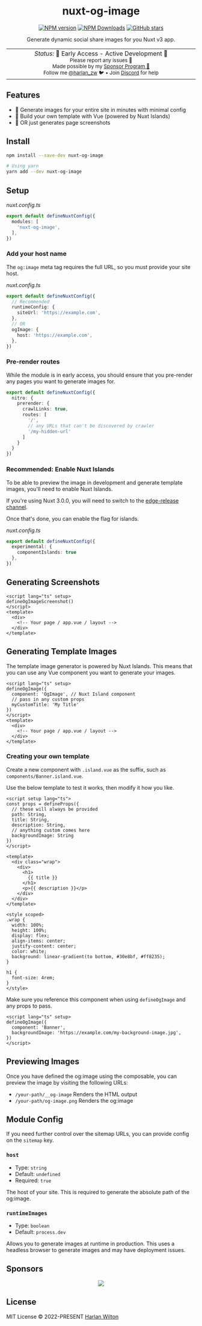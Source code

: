 <h1 align='center'>nuxt-og-image</h1>

<p align="center">
<a href='https://github.com/harlan-zw/nuxt-og-image/actions/workflows/test.yml'>
</a>
<a href="https://www.npmjs.com/package/nuxt-og-image" target="__blank"><img src="https://img.shields.io/npm/v/nuxt-og-image?style=flat&colorA=002438&colorB=28CF8D" alt="NPM version"></a>
<a href="https://www.npmjs.com/package/nuxt-og-image" target="__blank"><img alt="NPM Downloads" src="https://img.shields.io/npm/dm/nuxt-og-image?flat&colorA=002438&colorB=28CF8D"></a>
<a href="https://github.com/harlan-zw/nuxt-og-image" target="__blank"><img alt="GitHub stars" src="https://img.shields.io/github/stars/harlan-zw/nuxt-og-image?flat&colorA=002438&colorB=28CF8D"></a>
</p>


<p align="center">
Generate dynamic social share images for you Nuxt v3 app.
</p>

<p align="center">
<table>
<tbody>
<td align="center">
<img width="800" height="0" /><br>
<i>Status:</i> 🤫 Early Access - Active Development 🤫</b> <br>
<sup> Please report any issues 🐛</sup><br>
<sub>Made possible by my <a href="https://github.com/sponsors/harlan-zw">Sponsor Program 💖</a><br> Follow me <a href="https://twitter.com/harlan_zw">@harlan_zw</a> 🐦 • Join <a href="https://discord.gg/275MBUBvgP">Discord</a> for help</sub><br>
<img width="800" height="0" />
</td>
</tbody>
</table>
</p>

## Features

- 🧙 Generate images for your entire site in minutes with minimal config
- 🎨 Build your own template with Vue (powered by Nuxt Islands)
- 📸 OR just generates page screenshots

## Install

```bash
npm install --save-dev nuxt-og-image

# Using yarn
yarn add --dev nuxt-og-image
```

## Setup

_nuxt.config.ts_

```ts
export default defineNuxtConfig({
  modules: [
    'nuxt-og-image',
  ],
})
```

### Add your host name

The `og:image` meta tag requires the full URL, so you must provide your site host.

_nuxt.config.ts_

```ts
export default defineNuxtConfig({
  // Recommended 
  runtimeConfig: {
    siteUrl: 'https://example.com',
  },
  // OR
  ogImage: {
    host: 'https://example.com',
  },
})
```

### Pre-render routes

While the module is in early access, you should ensure that you pre-render any pages you want to 
generate images for.

```ts
export default defineNuxtConfig({
  nitro: {
    prerender: {
      crawlLinks: true,
      routes: [
        '/',
        // any URLs that can't be discovered by crawler
        '/my-hidden-url'
      ]
    }
  }
})
```  

### Recommended: Enable Nuxt Islands

To be able to preview the image in development and generate template images, you'll need
to enable Nuxt Islands.

If you're using Nuxt 3.0.0, you will need to switch to the [edge-release channel](https://nuxt.com/docs/guide/going-further/edge-channel#edge-release-channel).

Once that's done, you can enable the flag for islands.

_nuxt.config.ts_

```ts
export default defineNuxtConfig({
  experimental: {
    componentIslands: true
  },
})
```

## Generating Screenshots

```vue
<script lang="ts" setup>
defineOgImageScreenshot()
</script>
<template>
  <div>
    <!-- Your page / app.vue / layout -->
  </div>
</template>
```

## Generating Template Images

The template image generator is powered by Nuxt Islands. This means that you can use any Vue
component you want to generate your images.

```vue
<script lang="ts" setup>
defineOgImage({
  component: 'OgImage', // Nuxt Island component
  // pass in any custom props
  myCustomTitle: 'My Title'
})
</script>
<template>
  <div>
    <!-- Your page / app.vue / layout -->
  </div>
</template>
```

### Creating your own template

Create a new component with `.island.vue` as the suffix, such as `components/Banner.island.vue`.

Use the below template to test it works, then modify it how you like.

```vue
<script setup lang="ts">
const props = defineProps({
  // these will always be provided
  path: String,
  title: String,
  description: String,
  // anything custom comes here
  backgroundImage: String
})
</script>

<template>
  <div class="wrap">
    <div>
      <h1>
        {{ title }}
      </h1>
      <p>{{ description }}</p>
    </div>
  </div>
</template>

<style scoped>
.wrap {
  width: 100%;
  height: 100%;
  display: flex;
  align-items: center;
  justify-content: center;
  color: white;
  background: linear-gradient(to bottom, #30e8bf, #ff8235);
}

h1 {
  font-size: 4rem;
}
</style>
```

Make sure you reference this component when using `defineOgImage` and any props to pass.

```vue
<script lang="ts" setup>
defineOgImage({
  component: 'Banner', 
  backgroundImage: 'https://example.com/my-background-image.jpg',
})
</script>
```

## Previewing Images

Once you have defined the og:image using the composable, you can preview the image by visiting
the following URLs:
- `/your-path/__og-image` Renders the HTML output
- `/your-path/og-image.png` Renders the og:image

## Module Config

If you need further control over the sitemap URLs, you can provide config on the `sitemap` key.

### `host`

- Type: `string`
- Default: `undefined`
- Required: `true`

The host of your site. This is required to generate the absolute path of the og:image.

### `runtimeImages`

- Type: `boolean`
- Default: `process.dev`

Allows you to generate images at runtime in production. This uses a headless browser to generate images
and may have deployment issues.

## Sponsors

<p align="center">
  <a href="https://raw.githubusercontent.com/harlan-zw/static/main/sponsors.svg">
    <img src='https://raw.githubusercontent.com/harlan-zw/static/main/sponsors.svg'/>
  </a>
</p>


## License

MIT License © 2022-PRESENT [Harlan Wilton](https://github.com/harlan-zw)
